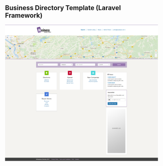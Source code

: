 ## Business Directory Template (Laravel Framework)


![business directory template](screenshots/screencapture-localhost-businessdirectory-public-1485374722591.png)